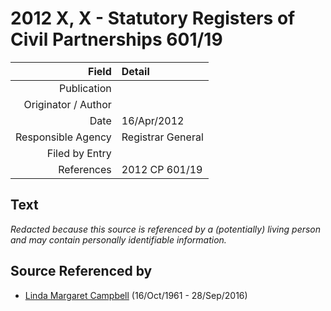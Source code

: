 ﻿---
layout: page
permalink: /sources/s33421049
---

# 2012 X, X - Statutory Registers of Civil Partnerships 601/19

Field | Detail
---:|:---
Publication | 
Originator / Author | 
Date | 16/Apr/2012
Responsible Agency | Registrar General
Filed by Entry | 
References | 2012 CP 601/19

## Text

_Redacted because this source is referenced by a (potentially) living person and may contain personally identifiable information._

## Source Referenced by

* [Linda Margaret Campbell](../people/@76650284@-linda-margaret-campbell-b1961-10-16-d2016-9-28.md) (16/Oct/1961 - 28/Sep/2016)
